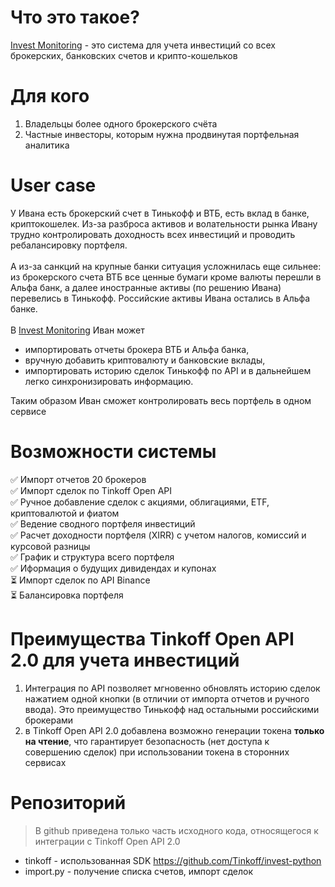 # Что это такое?
[Invest Monitoring](https://investmonitoring.ru) - это система для учета инвестиций со всех брокерских, банковских счетов и крипто-кошельков 

# Для кого
1. Владельцы более одного брокерского счёта
2. Частные инвесторы, которым нужна продвинутая портфельная аналитика

# User case
У Ивана есть брокерский счет в Тинькофф и ВТБ, есть вклад в банке, криптокошелек. Из-за разброса активов и волательности рынка Ивану трудно контролировать доходность всех инвестиций и проводить ребалансировку портфеля. <br/><br/>
А из-за санкций на крупные банки ситуация усложнилась еще сильнее: из брокерского счета ВТБ все ценные бумаги кроме валюты перешли в Альфа банк, а далее иностранные активы (по решению Ивана) перевелись в Тинькофф. Российские активы Ивана остались в Альфа банке. <br/><br/>
В [Invest Monitoring](https://investmonitoring.ru) Иван может 
* импортировать отчеты брокера ВТБ и Альфа банка, 
* вручную добавить криптовалюту и банковские вклады,
* импортировать историю сделок Тинькофф по API и в дальнейшем легко синхронизировать информацию.

Таким образом Иван сможет контролировать весь портфель в одном сервисе

# Возможности системы
✅ Импорт отчетов 20 брокеров<br/>
✅ Импорт сделок по Tinkoff Open API<br/>
✅ Ручное добавление сделок с акциями, облигациями, ETF, криптовалютой и фиатом<br/>
✅ Ведение сводного портфеля инвестиций<br/>
✅ Расчет доходности портфеля (XIRR) с учетом налогов, комиссий и курсовой разницы<br/>
✅ График и структура всего портфеля<br/>
✅ Иформация о будущих дивидендах и купонах<br/>
⏳ Импорт сделок по API Binance<br/>
⏳ Балансировка портфеля

# Преимущества Tinkoff Open API 2.0 для учета инвестиций
1. Интеграция по API позволяет мгновенно обновлять историю сделок нажатием одной кнопки (в отличии от импорта отчетов и ручного ввода). Это преимущество Тинькофф над остальными российскими брокерами
2. в Tinkoff Open API 2.0 добавлена возможно генерации токена **только на чтение**, что гарантирует безопасность (нет доступа к совершению сделок) при использовании токена в сторонних сервисах

# Репозиторий
> В github приведена только часть исходного кода, относящегося к интеграции с Tinkoff Open API 2.0
* tinkoff - использованная SDK https://github.com/Tinkoff/invest-python
* import.py - получение списка счетов, импорт сделок

